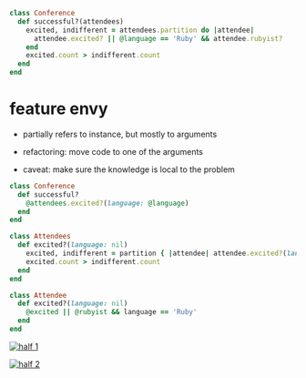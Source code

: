 ```ruby
class Conference
  def successful?(attendees)
    excited, indifferent = attendees.partition do |attendee|
      attendee.excited? || @language == 'Ruby' && attendee.rubyist?
    end
    excited.count > indifferent.count
  end
end
```


# feature envy

* partially refers to instance, but mostly to arguments
<!-- .element: class="fragment" -->
* refactoring: move code to one of the arguments
<!-- .element: class="fragment" -->
* caveat: make sure the knowledge is local to the problem
<!-- .element: class="fragment" -->


```ruby
class Conference
  def successful?
    @attendees.excited?(language: @language)
  end
end
```

```ruby
class Attendees
  def excited?(language: nil)
    excited, indifferent = partition { |attendee| attendee.excited?(language: language) }
    excited.count > indifferent.count
  end
end
```
<!-- .element: class="fragment" -->

```ruby
class Attendee
  def excited?(language: nil)
    @excited || @rubyist && language == 'Ruby'
  end
end
```
<!-- .element: class="fragment" -->


[![half 1](img/half.1.png)](https://twitter.com/tenderlove/status/798637206738829312)

[![half 2](img/half.2.png)](https://twitter.com/tenderlove/status/798637313311940608)
<!-- .element: class="fragment" -->
